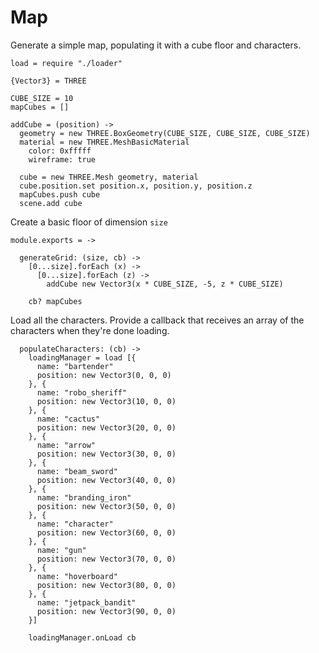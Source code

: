 Map
===

Generate a simple map, populating it with a cube floor and characters.

    load = require "./loader"

    {Vector3} = THREE

    CUBE_SIZE = 10
    mapCubes = []

    addCube = (position) ->
      geometry = new THREE.BoxGeometry(CUBE_SIZE, CUBE_SIZE, CUBE_SIZE)
      material = new THREE.MeshBasicMaterial
        color: 0xfffff
        wireframe: true

      cube = new THREE.Mesh geometry, material
      cube.position.set position.x, position.y, position.z
      mapCubes.push cube
      scene.add cube

Create a basic floor of dimension `size`

    module.exports = ->

      generateGrid: (size, cb) ->
        [0...size].forEach (x) ->
          [0...size].forEach (z) ->
            addCube new Vector3(x * CUBE_SIZE, -5, z * CUBE_SIZE)
        
        cb? mapCubes

Load all the characters. Provide a callback that receives an array
of the characters when they're done loading.

      populateCharacters: (cb) ->
        loadingManager = load [{
          name: "bartender"
          position: new Vector3(0, 0, 0)
        }, {
          name: "robo_sheriff"
          position: new Vector3(10, 0, 0)
        }, {
          name: "cactus"
          position: new Vector3(20, 0, 0)
        }, {
          name: "arrow"
          position: new Vector3(30, 0, 0)
        }, {
          name: "beam_sword"
          position: new Vector3(40, 0, 0)
        }, {
          name: "branding_iron"
          position: new Vector3(50, 0, 0)
        }, {
          name: "character"
          position: new Vector3(60, 0, 0)
        }, {
          name: "gun"
          position: new Vector3(70, 0, 0)
        }, {
          name: "hoverboard"
          position: new Vector3(80, 0, 0)
        }, {
          name: "jetpack_bandit"
          position: new Vector3(90, 0, 0)
        }]
        
        loadingManager.onLoad cb
